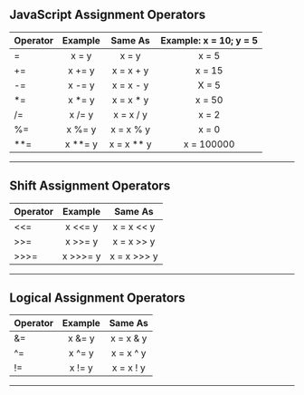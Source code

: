 ## JavaScript Assignment Operators

| Operator  | Example    | Same As    | Example: x = 10; y = 5|
| --------- |:----------:| :---------:| :-------------------: |
| =         | 	x = y    |   x = y    | x = 5                 |
| +=        |   x += y   | 	x = x + y | x = 15                |
| -=        |   x -= y   | 	x = x - y | X = 5                 |
| *=        | 	x *= y   |  x = x * y | x = 50                |
| /=        |   x /= y   |  x = x / y | x = 2                 |
| %=        |   x %= y   |  x = x % y | x = 0                 |
| **=       |   x **= y  |  x = x ** y| x = 100000            |

***

## Shift Assignment Operators
| Operator  | Example     | Same As      |
| --------- |:-----------:| :---------:  |
| <<=       | 	x <<= y   |  x = x << y  |
| >>=       |   x >>= y   |  x = x >> y  |
| >>>=      |   x >>>= y  | x = x >>> y  |

***
## Logical Assignment Operators

| Operator  | Example    | Same As    |
| --------- |:----------:| :--------: |
| &=        |  x &= y    |  x = x & y |
| ^=        |  x ^= y    | 	x = x ^ y |
| !=        |  x != y    | 	x = x ! y |

---
